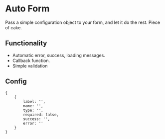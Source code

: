 # Auto Form

Pass a simple configuration object to your form, and let it do the rest. Piece of cake.

## Functionality

- Automatic error, success, loading messages.
- Callback function.
- Simple validation

## Config

```
{
    {
        label: '',
        name: '',
        type: '',
        required: false,
        success: '',
        error: ''
    }
}
```
